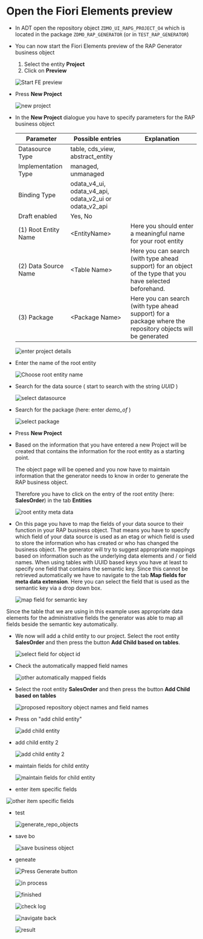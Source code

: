 
# Open the Fiori Elements preview

- In ADT open the repository object `ZDMO_UI_RAPG_PROJECT_O4` which is located in the package `ZDMO_RAP_GENERATOR` (or in `TEST_RAP_GENERATOR`)  

- You can now start the Fiori Elements preview of the RAP Generator business object
  
  1. Select the entity **Project**  
  2. Click on **Preview**   

   ![Start FE preview](/images_how_to_uuid/100_start_FE_preview.png)  

- Press **New Project**   
    
  ![new project](/images_how_to_uuid/110_new_project.png)  

- In the **New Project** dialogue you have to specify parameters for the RAP business object 
   
  | Parameter    | Possible entries    | Explanation |
  |--------------|-----------|------------|
  | Datasource Type | table, cds_view, abstract_entity      |         |
  | Implementation Type | managed, unmanaged  |       |  
  | Binding Type  | odata_v4_ui, odata_v4_api, odata_v2_ui or odata_v2_api |   |
  | Draft enabled | Yes, No |  |   
  | (1) Root Entity Name |  &lt;EntityName&gt; |  Here you should enter a meaningful name for your root entity   |  
  | (2) Data Source Name | &lt;Table Name&gt; | Here you can search (with type ahead support) for an object of the type that you have selected beforehand.    |
  | (3) Package | &lt;Package Name&gt;  | Here you can search (with type ahead support) for a package where the repository objects  will be generated     |   
  
  ![enter project details](/images_how_to_uuid/120_the_new_project_dialog.png)  

- Enter the name of the root entity   

  ![Choose root entity name](/images_how_to_uuid/130_root_entity_name.png)   
  
- Search for the data source ( start to search with the string *UUID*  )
  
  ![select datasource](/images_how_to_uuid/140_select_table_for_root_entity.png)  
  
- Search for the package (here: enter *demo_of* )
  
  ![select package](/images_how_to_uuid/150_select_package.png)  

- Press **New Project**   

- Based on the information that you have entered a new Project will be created that contains the information for the root entity as a starting point. 

  The object page will be opened and you now have to maintain information that the generator needs to know in order to generate the RAP business object. 

  Therefore you have to click on the entry of the root entity (here: **SalesOrder**) in the tab **Entities**  

  ![root entity meta data](/images_how_to_uuid/200_select_root_entity_definition.png)   

- On this page you have to map the fields of your data source to their function in your RAP business object. That means you have to specify which field of your data source is used as an etag or which field is used to store the information who has created or who has changed the business object. 
The generator will try to suggest appropriate mappings based on information such as the underlying data elements and / or field names.
When using tables with UUID based keys you have at least to specify one field that contains the semantic key. Since this cannot be retrieved automatically we have to navigate to the tab **Map fields for meta data extension**. Here you can select the field that is used as the semantic key via a drop down box.

  ![map field for semantic key](/images_how_to_uuid/300_map_field_for_object_id.png)   


Since the table that we are using in this example uses appropriate data elements for the administrative fields the generator was able to map all fields beside the semantic key automatically. 

 

- We now will add a child entity to our project. Select the root entity **SalesOrder** and then press the button **Add Child based on tables**.    
 
  ![select field for object id](/images_how_to_uuid/310_select_object_id_field.png)   

- Check the automatically mapped field names   

  ![other automatically mapped fields](/images_how_to_uuid/320_show_other_mapped_fields.png)   

- Select the root entity **SalesOrder** and then press the button **Add Child based on tables**    

  ![proposed repository object names and field names](/images_how_to_uuid/330_show_proposed_repo_obj_names_and_field_names.png)   

- Press on "add child entity"   

  ![add child entity](/images_how_to_uuid/400_add_child_entity.png)   

- add child entity 2  

  ![add child entity 2](/images_how_to_uuid/500_add_child_entity.png)   

- maintain fields for child entity   

  ![maintain fields for child entity](/images_how_to_uuid/530_maintain_fields_for_child.png)   

- enter item specific fields   

 ![other item specific fields](/images_how_to_uuid/540_rest_of_item_specifc_settings.png)   


- test  
  
  ![generate_repo_objects](/images_how_to_uuid/550_generate_repo_objects.png)  

- save bo  

  ![save business object](/images_how_to_uuid/600_create_save_bo.png)

- geneate  

  ![Press Generate button](/images_how_to_uuid/600_generate_objects.png)  
  
  
    ![in process](/images_how_to_uuid/610_in_process.png)   

     
    ![finished](/images_how_to_uuid/620_finished.png)


    ![check log](/images_how_to_uuid/650_check_log.png)  


    ![navigate back](/images_how_to_uuid/700_navigate_back_1.png)

    ![result](/images_how_to_uuid/800%20Result.png)









